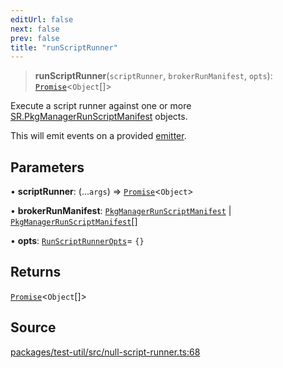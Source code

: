 ```yaml
---
editUrl: false
next: false
prev: false
title: "runScriptRunner"
---
```


> **runScriptRunner**(`scriptRunner`, `brokerRunManifest`, `opts`): [`Promise`]( https://developer.mozilla.org/docs/Web/JavaScript/Reference/Global_Objects/Promise )\<`Object`[]\>

Execute a script runner against one or more
[SR.PkgManagerRunScriptManifest](/api/midnight-smoker/midnight-smoker/pkg-manager/interfaces/pkgmanagerrunscriptmanifest/) objects.

This will emit events on a provided
[emitter](/api/midnight-smoker/test-util/null-script-runner/interfaces/runscriptrunneropts/#emitter).

## Parameters

• **scriptRunner**: (...`args`) => [`Promise`]( https://developer.mozilla.org/docs/Web/JavaScript/Reference/Global_Objects/Promise )\<`Object`\>

• **brokerRunManifest**: [`PkgManagerRunScriptManifest`](/api/midnight-smoker/midnight-smoker/pkg-manager/interfaces/pkgmanagerrunscriptmanifest/) \| [`PkgManagerRunScriptManifest`](/api/midnight-smoker/midnight-smoker/pkg-manager/interfaces/pkgmanagerrunscriptmanifest/)[]

• **opts**: [`RunScriptRunnerOpts`](/api/midnight-smoker/test-util/null-script-runner/interfaces/runscriptrunneropts/)= `{}`

## Returns

[`Promise`]( https://developer.mozilla.org/docs/Web/JavaScript/Reference/Global_Objects/Promise )\<`Object`[]\>

## Source

[packages/test-util/src/null-script-runner.ts:68](https://github.com/boneskull/midnight-smoker/blob/417858b/packages/test-util/src/null-script-runner.ts#L68)
